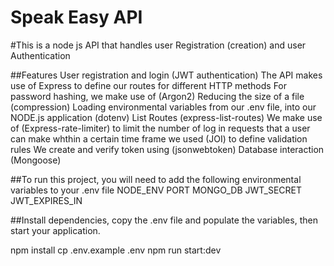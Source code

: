# Speak Easy API
#This is a node js API that handles user Registration (creation) and user Authentication

##Features
User registration and login (JWT authentication)
The API makes use of Express to define our routes for different HTTP methods
For password hashing, we make use of (Argon2)
Reducing the size of a file (compression)
Loading environmental variables from our .env file, into our NODE.js application (dotenv)
List Routes (express-list-routes)
We make use of (Express-rate-limiter) to limit the number of log in requests that a user can make whthin a certain time frame
we used (JOI) to define validation rules
We create and verify token using (jsonwebtoken)
Database interaction (Mongoose)

##To run this project, you will need to add the following environmental variables to your .env file
NODE_ENV
PORT
MONGO_DB
JWT_SECRET
JWT_EXPIRES_IN

##Install dependencies, copy the .env file and populate the variables, then start your application.

npm install
cp .env.example .env
npm run start:dev
